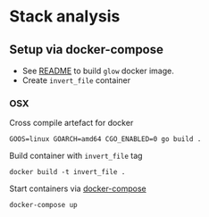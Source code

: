 # Stack analysis

## Setup via docker-compose
* See [README](http://../../README.md#docker-container) to build `glow` docker image.
* Create `invert_file` container

### OSX
Cross compile artefact for docker
```
GOOS=linux GOARCH=amd64 CGO_ENABLED=0 go build .
```
Build container with `invert_file` tag
```
docker build -t invert_file .
```

Start containers via [docker-compose](https://docs.docker.com/compose/)
```
docker-compose up
```
